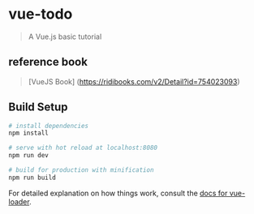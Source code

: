 # vue-todo

> A Vue.js basic tutorial


## reference book
> [VueJS Book] (https://ridibooks.com/v2/Detail?id=754023093)
## Build Setup

``` bash
# install dependencies
npm install

# serve with hot reload at localhost:8080
npm run dev

# build for production with minification
npm run build
```

For detailed explanation on how things work, consult the [docs for vue-loader](http://vuejs.github.io/vue-loader).
